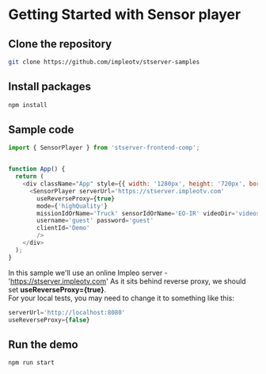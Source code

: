 # Getting Started with Sensor player


## Clone the repository

```bash
git clone https://github.com/impleotv/stserver-samples
```

## Install packages

```bash
npm install
```


## Sample code

```js
import { SensorPlayer } from 'stserver-frontend-comp';


function App() {
  return (
    <div className="App" style={{ width: '1280px', height: '720px', border: "solid 1px #ddd" ,  margin: 'auto' }}>     
      <SensorPlayer serverUrl='https://stserver.impleotv.com'
        useReverseProxy={true}
        mode={'highQuality'}
        missionIdOrName='Truck' sensorIdOrName='EO-IR' videoDir='videos'
        username='guest' password='guest'
        clientId='Demo'
        />
    </div>
  );
}
```

In this sample we'll use an online Impleo server - 'https://stserver.impleotv.com'
As it sits behind reverse proxy, we should set **useReverseProxy={true}**.  
For your local tests, you may need to change it to something like this:

```js
serverUrl='http://localhost:8080'
useReverseProxy={false}
```


## Run the demo

```bash
npm run start
```